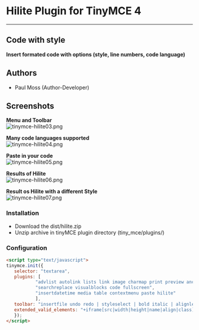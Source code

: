 # Hilite Plugin for TinyMCE 4

-------

## Code with style

**Insert formated code with options (style, line numbers, code language)**

## Authors

* Paul Moss (Author-Developer)

## Screenshots

**Menu and Toolbar**  
![tinymce-hilite03.png](https://i.postimg.cc/y629SxBR/tinymce-hilite03.png)

**Many code languages supported**  
![tinymce-hilite04.png](https://i.postimg.cc/Qxb8ZY6M/tinymce-hilite04.png)

**Paste in your code**  
![tinymce-hilite05.png](https://i.postimg.cc/nVWKYTKC/tinymce-hilite05.png)

**Results of Hilite**  
![tinymce-hilite06.png](https://i.postimg.cc/SNpFz5Rh/tinymce-hilite06.png)

**Result os Hilite with a different Style**  
![tinymce-hilite07.png](https://i.postimg.cc/Df1sgJvX/tinymce-hilite07.png)

### Installation

* Download the dist/hilite.zip
* Unzip archive in tinyMCE plugin directory (tiny_mce/plugins/)

### Configuration

 ```html
<script type="text/javascript">
tinymce.init({
    selector: "textarea",
    plugins: [
            "advlist autolink lists link image charmap print preview anchor",
            "searchreplace visualblocks code fullscreen",
            "insertdatetime media table contextmenu paste hilite"
            ],
    toolbar: "insertfile undo redo | styleselect | bold italic | alignleft aligncenter alignright alignjustify | bullist numlist outdent indent | link image| hilite",
    extended_valid_elements: "+iframe[src|width|height|name|align|class]",
    });
</script>
```
